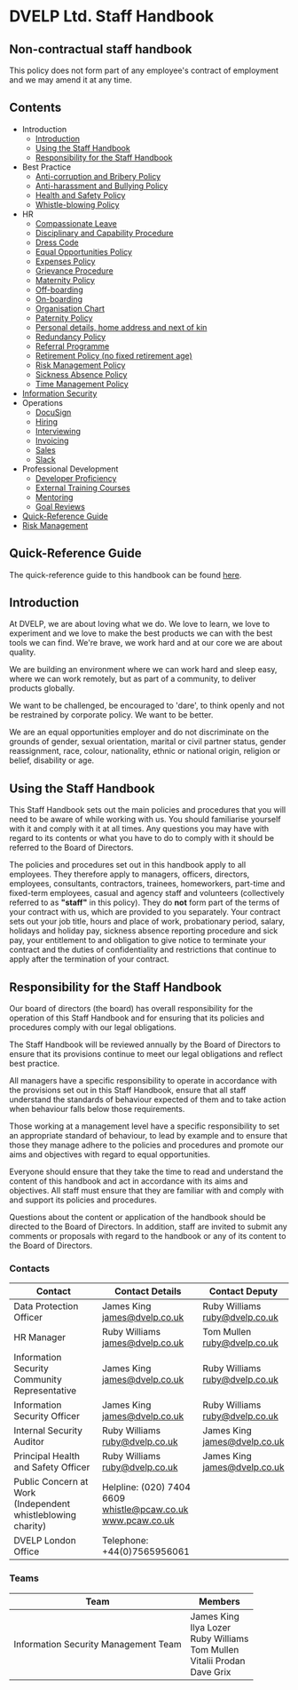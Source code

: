 # DVELP Ltd. Staff Handbook

## Non-contractual staff handbook

This policy does not form part of any employee&#39;s contract of employment and
we may amend it at any time.

## Contents

- Introduction
  - [Introduction](#introduction)
  - [Using the Staff Handbook](#using-the-staff-handbook)
  - [Responsibility for the Staff Handbook](#responsibility-for-the-staff-handbook)
- Best Practice
  - [Anti-corruption and Bribery Policy](best-practice/anti-corruption.md)
  - [Anti-harassment and Bullying Policy](best-practice/anti-harassment.md)
  - [Health and Safety Policy](best-practice/health-and-safety-policy.md)
  - [Whistle-blowing Policy](best-practice/whistle-blowing-policy.md)
- HR
  - [Compassionate Leave](hr/compassionate-leave.md)
  - [Disciplinary and Capability Procedure](hr/disciplinary-procedure.md)
  - [Dress Code](hr/dress-code.md)
  - [Equal Opportunities Policy](hr/equal-opportunities.md)
  - [Expenses Policy](hr/expenses-policy.md)
  - [Grievance Procedure](hr/grievance-procedure.md)
  - [Maternity Policy](hr/maternity-policy.md)
  - [Off-boarding](hr/off-boarding.md)
  - [On-boarding](hr/on-boarding.md)
  - [Organisation Chart](hr/org-chart.md)
  - [Paternity Policy](hr/paternity-policy.md)
  - [Personal details, home address and next of kin](hr/personal-details.md)
  - [Redundancy Policy](hr/redundancy-policy.md)
  - [Referral Programme](hr/referral-programme.md)
  - [Retirement Policy (no fixed retirement age)](hr/retirement-policy.md)
  - [Risk Management Policy](information-security/risk-management.md)
  - [Sickness Absence Policy](hr/absence.md)
  - [Time Management Policy](quick-reference.md#time-management)
- [Information Security](information-security/README.md)
- Operations
  - [DocuSign](operations/docusign.md)
  - [Hiring](operations/greenhouse.md)
  - [Interviewing](operations/interviewing.md)
  - [Invoicing](operations/invoicing.md)
  - [Sales](operations/hubspot.md)
  - [Slack](operations/slack.md)
- Professional Development
  - [Developer Proficiency](professional-development/developer-proficiency.md)
  - [External Training Courses](professional-development/external-training-courses.md)
  - [Mentoring](professional-development/mentoring.md)
  - [Goal Reviews](professional-development/goal-reviews.md)
- [Quick-Reference Guide](quick-reference.md)
- [Risk Management](information-security/risk-management.md)

## Quick-Reference Guide

The quick-reference guide to this handbook can be found
[here](quick-reference.md).

## Introduction

At DVELP, we are about loving what we do. We love to learn, we love to
experiment and we love to make the best products we can with the best tools we
can find. We&#39;re brave, we work hard and at our core we are about quality.

We are building an environment where we can work hard and sleep easy, where we
can work remotely, but as part of a community, to deliver products globally.

We want to be challenged, be encouraged to &#39;dare&#39;, to think openly and
not be restrained by corporate policy. We want to be better.

We are an equal opportunities employer and do not discriminate on the grounds of
gender, sexual orientation, marital or civil partner status, gender
reassignment, race, colour, nationality, ethnic or national origin, religion or
belief, disability or age.

## Using the Staff Handbook

This Staff Handbook sets out the main policies and procedures that you will need
to be aware of while working with us. You should familiarise yourself with it
and comply with it at all times. Any questions you may have with regard to its
contents or what you have to do to comply with it should be referred to the
Board of Directors.

The policies and procedures set out in this handbook apply to all employees.
They therefore apply to managers, officers, directors, employees, consultants,
contractors, trainees, homeworkers, part-time and fixed-term employees, casual
and agency staff and volunteers (collectively referred to as
**&quot;staff&quot;** in this policy). They do **not** form part of the terms of
your contract with us, which are provided to you separately. Your contract sets
out your job title, hours and place of work, probationary period, salary,
holidays and holiday pay, sickness absence reporting procedure and sick pay,
your entitlement to and obligation to give notice to terminate your contract and
the duties of confidentiality and restrictions that continue to apply after the
termination of your contract.

## Responsibility for the Staff Handbook

Our board of directors (the board) has overall responsibility for the operation
of this Staff Handbook and for ensuring that its policies and procedures comply
with our legal obligations.

The Staff Handbook will be reviewed annually by the Board of Directors to ensure
that its provisions continue to meet our legal obligations and reflect best
practice.

All managers have a specific responsibility to operate in accordance with the
provisions set out in this Staff Handbook, ensure that all staff understand the
standards of behaviour expected of them and to take action when behaviour falls
below those requirements.

Those working at a management level have a specific responsibility to set an
appropriate standard of behaviour, to lead by example and to ensure that those
they manage adhere to the policies and procedures and promote our aims and
objectives with regard to equal opportunities.

Everyone should ensure that they take the time to read and understand the
content of this handbook and act in accordance with its aims and objectives.
All staff must ensure that they are familiar with and comply with and support
its policies and procedures.

Questions about the content or application of the handbook should be directed to
the Board of Directors. In addition, staff are invited to submit any comments or
proposals with regard to the handbook or any of its content to the Board of
Directors.

### Contacts

| Contact                                                     | Contact Details                                                         | Contact Deputy                       |
| ----------------------------------------------------------- | ----------------------------------------------------------------------- | ------------------------------------ |
| Data Protection Officer                                     | James King <br> james@dvelp.co.uk                                       | Ruby Williams <br/> ruby@dvelp.co.uk |
| HR Manager                                                  | Ruby Williams <br/> james@dvelp.co.uk                                   | Tom Mullen <br/> ruby@dvelp.co.uk    |
| Information Security Community Representative               | James King <br> james@dvelp.co.uk                                       | Ruby Williams <br/> ruby@dvelp.co.uk |
| Information Security Officer                                | James King <br/> james@dvelp.co.uk                                      | Ruby Williams <br/> ruby@dvelp.co.uk |
| Internal Security Auditor                                   | Ruby Williams <br/> ruby@dvelp.co.uk                                    | James King <br/> james@dvelp.co.uk   |
| Principal Health and Safety Officer                         | Ruby Williams <br/> ruby@dvelp.co.uk                                    | James King <br/> james@dvelp.co.uk   |
| Public Concern at Work (Independent whistleblowing charity) | Helpline: (020) 7404 6609 <br/> whistle@pcaw.co.uk <br/> www.pcaw.co.uk |                                      |
| DVELP London Office                                         | Telephone: +44(0)7565956061                                             |                                      |

### Teams

| Team                                 | Members                                                                                               |
| ------------------------------------ | ----------------------------------------------------------------------------------------------------- |
| Information Security Management Team | James King <br/> Ilya Lozer <br/> Ruby Williams <br/> Tom Mullen <br/> Vitalii Prodan <br/> Dave Grix |
